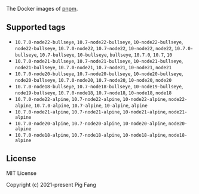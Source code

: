 The Docker images of [pnpm](https://pnpm.io).

## Supported tags

- `10.7.0-node22-bullseye`, `10.7-node22-bullseye`, `10-node22-bullseye`, `node22-bullseye`, `10.7.0-node22`, `10.7-node22`, `10-node22`, `node22`, `10.7.0-bullseye`, `10.7-bullseye`, `10-bullseye`, `bullseye`, `10.7.0`, `10.7`, `10`
- `10.7.0-node21-bullseye`, `10.7-node21-bullseye`, `10-node21-bullseye`, `node21-bullseye`, `10.7.0-node21`, `10.7-node21`, `10-node21`, `node21`
- `10.7.0-node20-bullseye`, `10.7-node20-bullseye`, `10-node20-bullseye`, `node20-bullseye`, `10.7.0-node20`, `10.7-node20`, `10-node20`, `node20`
- `10.7.0-node18-bullseye`, `10.7-node18-bullseye`, `10-node19-bullseye`, `node19-bullseye`, `10.7.0-node18`, `10.7-node18`, `10-node18`, `node18`
- `10.7.0-node22-alpine`, `10.7-node22-alpine`, `10-node22-alpine`, `node22-alpine`, `10.7.0-alpine`, `10.7-alpine`, `10-alpine`, `alpine`
- `10.7.0-node21-alpine`, `10.7-node21-alpine`, `10-node21-alpine`, `node21-alpine`
- `10.7.0-node20-alpine`, `10.7-node20-alpine`, `10-node20-alpine`, `node20-alpine`
- `10.7.0-node18-alpine`, `10.7-node18-alpine`, `10-node18-alpine`, `node18-alpine`

## License

MIT License

Copyright (c) 2021-present Pig Fang
